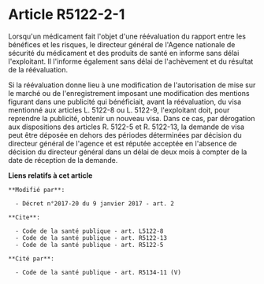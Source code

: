# Article R5122-2-1

Lorsqu'un médicament fait l'objet d'une réévaluation du rapport entre les bénéfices et les risques, le directeur général de
l'Agence nationale de sécurité du médicament et des produits de santé en informe sans délai l'exploitant. Il l'informe
également sans délai de l'achèvement et du résultat de la réévaluation. 

Si la réévaluation donne lieu à une modification de l'autorisation de mise sur le marché ou de l'enregistrement imposant une
modification des mentions figurant dans une publicité qui bénéficiait, avant la réévaluation, du visa mentionné aux articles
L. 5122-8 ou L. 5122-9, l'exploitant doit, pour reprendre la publicité, obtenir un nouveau visa. Dans ce cas, par dérogation
aux dispositions des articles R. 5122-5 et R. 5122-13, la demande de visa peut être déposée en dehors des périodes
déterminées par décision du directeur général de l'agence et est réputée acceptée en l'absence de décision du directeur
général dans un délai de deux mois à compter de la date de réception de la demande.

**Liens relatifs à cet article**

	**Modifié par**:

	  - Décret n°2017-20 du 9 janvier 2017 - art. 2

	**Cite**:

	  - Code de la santé publique - art. L5122-8
	  - Code de la santé publique - art. R5122-13
	  - Code de la santé publique - art. R5122-5

	**Cité par**:

	  - Code de la santé publique - art. R5134-11 (V)
